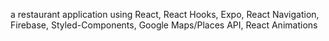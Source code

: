 a restaurant application using React, React Hooks, Expo, React Navigation, Firebase, Styled-Components, Google Maps/Places API, React Animations
